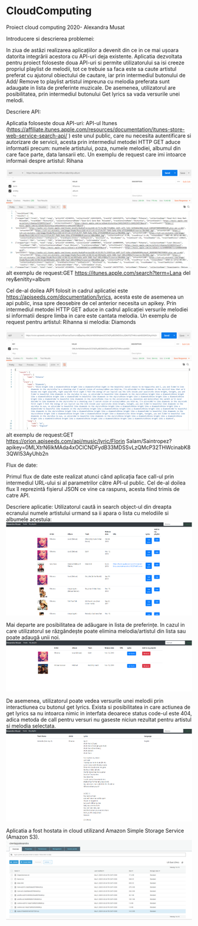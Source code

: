 # CloudComputing
Proiect cloud computing 2020- Alexandra Musat

Introducere si descrierea problemei:

In ziua de astăzi realizarea aplicațiilor a devenit din ce in ce mai ușoara datorita integrării acestora cu API-uri deja existente. 
Aplicatia dezvoltata pentru proiect foloseste doua API-uri  si permite utilizatorului sa isi creeze propriul playlist de melodii, tot ce trebuie sa faca este sa caute artistul preferat cu ajutorul obiectului de cautare, iar prin intermediul  butonului de Add/ Remove to playlist artistul impreuna cu melodia preferata sunt adaugate in lista de preferinte muzicale. De asemenea, utilizatorul are posibilitatea, prin intermediul butonului Get lyrics sa vada versurile unei melodi.


Descriere API:

Aplicatia foloseste doua API-uri: 
API-ul Itunes (https://affiliate.itunes.apple.com/resources/documentation/itunes-store-web-service-search-api/ ) este unul public, care nu necesita autentificare si autorizare de servicii, acesta prin intermediul metodei HTTP GET aduce informatii precum: numele artistului, poza, numele melodiei, albumul din care face parte, data lansarii etc. Un exemplu de request care imi intoarce informaii despre artistul: Rihana 

![](images/1.PNG)
alt exemplu de request:GET https://itunes.apple.com/search?term=Lana del rey&enitity=album


Cel de-al doilea API folosit in cadrul aplicatiei este https://apiseeds.com/documentation/lyrics, acesta este de asemenea un api public, insa spre deosebire de cel anterior necesita un apikey. Prin intermediul metodei HTTP GET aduce in cadrul aplicației versurile melodiei si informatii despre limba in care este cantata melodia.  Un exemplu de request pentru artistul: Rihanna si melodia: Diamonds

![](images/2.PNG)
alt exemplu de request:GET https://orion.apiseeds.com/api/music/lyric/Florin Salam/Saintropez?apikey=0MLXtrN6lkMAda4xOClCNDFydB33MDSSvLzQMcP32THWcinabK83QWI53AyUhb2n

Flux de date:

Primul flux de date este realizat atunci când aplicația face call-ul prin intermediul URL-ului si al parametrilor către API-ul public. Cel de-al doilea flux îl reprezintă fișierul JSON ce vine ca raspuns, acesta fiind trimis de catre API.


Descriere aplicatie:
Utilizatorul caută in search object-ul din dreapta ecranului numele artistului urmand sa ii apara o lista cu melodiile si albumele acestuia:
![](images/pag1.png)

Mai departe are posibilitatea de adăugare in lista de preferințe. In cazul in care utilizatorul se răzgândește poate elimina melodia/artistul din lista sau poate adaugă unii noi. 
![](images/pag2.png)

De asemenea, utilizatorul poate vedea versurile unei melodii prin interactiunea cu butonul get lyrics. Exista si posibilitatea in care actiunea de get lyrics sa nu intoarca nimic in interfata deoarece status code-ul este 404, adica metoda de call pentru versuri nu gaseste niciun rezultat pentru artistul si melodia selectata. 
![](images/pag3.png)



Aplicatia a fost hostata in cloud utilizand Amazon Simple Storage Service (Amazon S3).
![](images/aws.png)




















